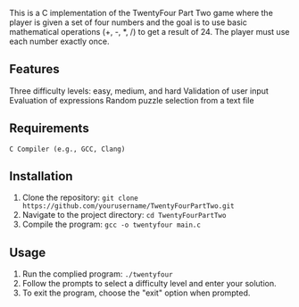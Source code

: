 This is a C implementation of the TwentyFour Part Two game where the player is given a set of four numbers and the goal is to use basic mathematical operations (+, -, *, /) to get a result of 24. The player must use each number exactly once.

## Features
Three difficulty levels: easy, medium, and hard
Validation of user input
Evaluation of expressions
Random puzzle selection from a text file

## Requirements
```C Compiler (e.g., GCC, Clang)```

## Installation
1. Clone the repository:
```git clone https://github.com/yourusername/TwentyFourPartTwo.git```
2. Navigate to the project directory:
```cd TwentyFourPartTwo```
3. Compile the program:
```gcc -o twentyfour main.c```

## Usage
1. Run the complied program:
```./twentyfour```
2. Follow the prompts to select a difficulty level and enter your solution.
3. To exit the program, choose the "exit" option when prompted.
